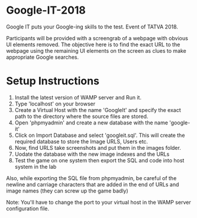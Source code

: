 # Google-IT-2018
Google IT puts your Google-ing skills to the test. Event of TATVA 2018.

Participants will be provided with a screengrab of a webpage with obvious UI elements removed. The objective here is to find the exact URL to the webpage using the remaining UI elements on the screen as clues to make appropriate Google searches. 

# Setup Instructions
  1. Install the latest version of WAMP server and Run it.
  2. Type 'localhost' on your browser
  3. Create a Virtual Host with the name 'GoogleIt' and specify the exact path to the directory where the source files are stored.
  4. Open 'phpmyadmin' and create a new database with the name 'google-it' 
  5. Click on Import Database and select 'googleit.sql'. This will create the required database to store the Image URLS, Users etc.
  6. Now, find URLS take screenshots and put them in the images folder.
  7. Uodate the database with the new image indexes and the URLs
  8. Test the game on one system then export the SQL and code into host system in the lab
  
  Also, while exporting the SQL file from phpmyadmin, be careful of the newline and carriage characters that are added in the end of URLs and image names (they can screw up the game badly)
  
  Note: You'll have to change the port to your virtual host in the WAMP server configuration file. 
